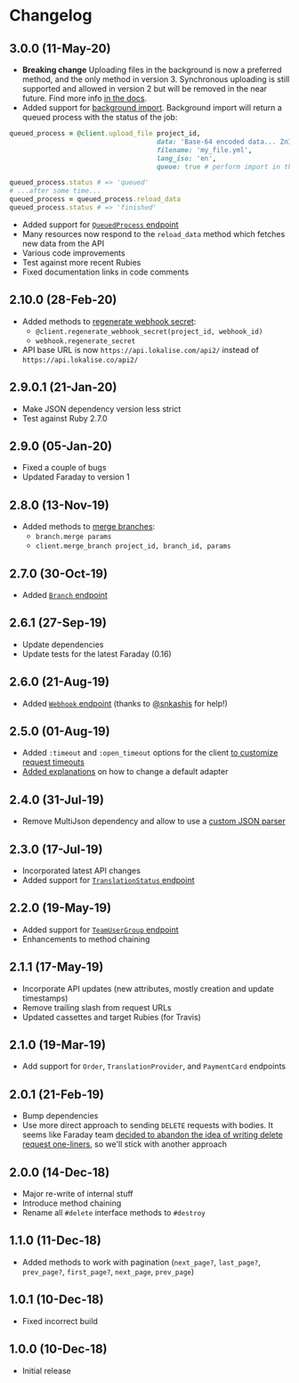 # Changelog

## 3.0.0 (11-May-20)

* **Breaking change** Uploading files in the background is now a preferred method, and the only method in version 3. Synchronous uploading is still supported and allowed in version 2 but will be removed in the near future. Find more info [in the docs](https://github.com/lokalise/ruby-lokalise-api#upload-translation-file).
* Added support for [background import](https://github.com/lokalise/ruby-lokalise-api#upload-translation-file). Background import will return a queued process with the status of the job:

```ruby
queued_process = @client.upload_file project_id,
                                     data: 'Base-64 encoded data... ZnI6DQogI...',
                                     filename: 'my_file.yml',
                                     lang_iso: 'en',
                                     queue: true # perform import in the background

queued_process.status # => 'queued'
# ...after some time...
queued_process = queued_process.reload_data
queued_process.status # => 'finished'
```

* Added support for [`QueuedProcess` endpoint](https://app.lokalise.com/api2docs/curl/#object-queued-processes)
* Many resources now respond to the `reload_data` method which fetches new data from the API
* Various code improvements
* Test against more recent Rubies
* Fixed documentation links in code comments

## 2.10.0 (28-Feb-20)

* Added methods to [regenerate webhook secret](https://lokalise.com/api2docs/curl/#transition-regenerate-a-webhook-secret-patch):
  + `@client.regenerate_webhook_secret(project_id, webhook_id)`
  + `webhook.regenerate_secret`
* API base URL is now `https://api.lokalise.com/api2/` instead of `https://api.lokalise.co/api2/`

## 2.9.0.1 (21-Jan-20)

* Make JSON dependency version less strict
* Test against Ruby 2.7.0

## 2.9.0 (05-Jan-20)

* Fixed a couple of bugs
* Updated Faraday to version 1

## 2.8.0 (13-Nov-19)

* Added methods to [merge branches](https://lokalise.com/api2docs/curl/#transition-merge-a-branch-post):
  + `branch.merge params`
  + `client.merge_branch project_id, branch_id, params`

## 2.7.0 (30-Oct-19)

* Added [`Branch` endpoint](https://lokalise.co/api2docs/curl/#resource-branches)

## 2.6.1 (27-Sep-19)

* Update dependencies
* Update tests for the latest Faraday (0.16)

## 2.6.0 (21-Aug-19)

* Added [`Webhook` endpoint](https://lokalise.co/api2docs/curl/#resource-webhooks) (thanks to [@snkashis](https://github.com/snkashis) for help!)

## 2.5.0 (01-Aug-19)

* Added `:timeout` and `:open_timeout` options for the client [to customize request timeouts](https://github.com/lokalise/ruby-lokalise-api#setting-timeouts)
* [Added explanations](https://github.com/lokalise/ruby-lokalise-api#choosing-adapter) on how to change a default adapter

## 2.4.0 (31-Jul-19)

* Remove MultiJson dependency and allow to use a [custom JSON parser](https://github.com/lokalise/ruby-lokalise-api#customizing-json-parser)

## 2.3.0 (17-Jul-19)

* Incorporated latest API changes
* Added support for [`TranslationStatus` endpoint](https://lokalise.co/api2docs/curl/#resource-translation-statuses)

## 2.2.0 (19-May-19)

* Added support for [`TeamUserGroup` endpoint](https://lokalise.co/api2docs/curl/#resource-team-user-groups)
* Enhancements to method chaining

## 2.1.1 (17-May-19)

* Incorporate API updates (new attributes, mostly creation and update timestamps)
* Remove trailing slash from request URLs
* Updated cassettes and target Rubies (for Travis)

## 2.1.0 (19-Mar-19)

* Add support for `Order`, `TranslationProvider`, and `PaymentCard` endpoints

## 2.0.1 (21-Feb-19)

* Bump dependencies
* Use more direct approach to sending `DELETE` requests with bodies. It seems like Faraday team [decided to abandon the idea of writing delete request one-liners](https://github.com/lostisland/faraday/issues/693#issuecomment-466086832), so we'll stick with another approach

## 2.0.0 (14-Dec-18)

* Major re-write of internal stuff
* Introduce method chaining
* Rename all `#delete` interface methods to `#destroy`

## 1.1.0 (11-Dec-18)

* Added methods to work with pagination (`next_page?`, `last_page?`, `prev_page?`, `first_page?`, `next_page`, `prev_page`)

## 1.0.1 (10-Dec-18)

* Fixed incorrect build

## 1.0.0 (10-Dec-18)

* Initial release
